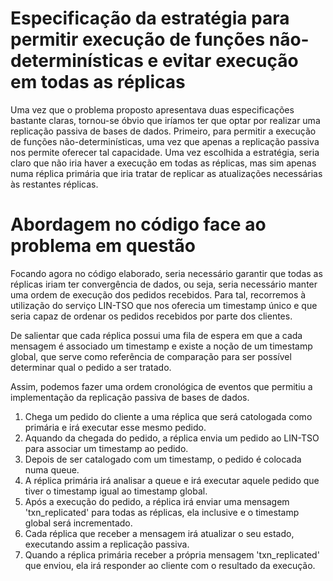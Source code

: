 # Especificação da estratégia para permitir execução de funções não-determinísticas e evitar execução em todas as réplicas

Uma vez que o problema proposto apresentava duas especificações bastante claras, tornou-se óbvio que iríamos ter que optar por realizar
uma replicação passiva de bases de dados.
Primeiro, para permitir a execução de funções não-determinísticas, uma vez que apenas a replicação passiva nos permite oferecer tal 
capacidade. Uma vez escolhida a estratégia, seria claro que não iria haver a execução em todas as réplicas, mas sim apenas
numa réplica primária que iria tratar de replicar as atualizações necessárias às restantes réplicas.

# Abordagem no código face ao problema em questão

Focando agora no código elaborado, seria necessário garantir que todas as réplicas iriam ter convergência de dados, ou seja,
seria necessário manter uma ordem de execução dos pedidos recebidos.
Para tal, recorremos à utilização do serviço LIN-TSO que nos oferecia um timestamp único e que seria capaz de ordenar os pedidos recebidos por parte dos clientes.

De salientar que cada réplica possui uma fila de espera em que a cada mensagem é associado um timestamp e existe a noção de um timestamp global, que serve como referência de comparação para ser possível determinar qual o pedido a ser tratado.

Assim, podemos fazer uma ordem cronológica de eventos que permitiu a implementação da replicação passiva de bases de dados.

1) Chega um pedido do cliente a uma réplica que será catologada como primária e irá executar esse mesmo pedido.
2) Aquando da chegada do pedido, a réplica envia um pedido ao LIN-TSO para associar um timestamp ao pedido.
3) Depois de ser catalogado com um timestamp, o pedido é colocada numa queue.
4) A réplica primária irá analisar a queue e irá executar aquele pedido que tiver o timestamp igual ao timestamp global.
5) Após a execução do pedido, a réplica irá enviar uma mensagem 'txn_replicated' para todas as réplicas, ela inclusive e o timestamp global será incrementado.
6) Cada réplica que receber a mensagem irá atualizar o seu estado, executando assim a replicação passiva.
7) Quando a réplica primária receber a própria mensagem 'txn_replicated' que enviou, ela irá responder ao cliente com o resultado da execução.